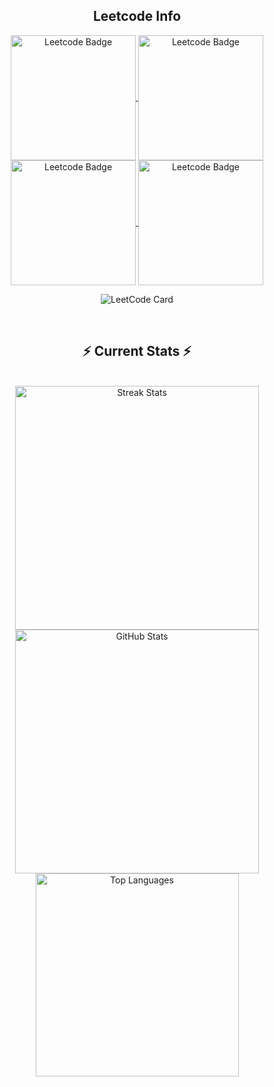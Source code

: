 <div align="center"> 
  
<!--   <h2>🐍 Contributions 🐍</h2>
  <img alt="snake eating my contributions" src="https://raw.githubusercontent.com/YOUR_USERNAME/YOUR_USERNAME/output/github-contribution-grid-snake.svg" />
</div> -->

<h2 align="center">Leetcode Info</h2>  
<p align="center">
  <a href="https://leetcode.com/u/Tushar-shinde31/" target="_blank">
    <img align="center" src="![image](https://github.com/user-attachments/assets/ab044eb1-df54-47a2-a0fa-e7b80ea24fee)
" alt="Leetcode Badge" height="200" width="200" />
  </a>
  <a href="https://leetcode.com/its-nishant320/" target="_blank">
    <img align="center" src="https://leetcode.com/static/images/badges/2024/gif/2024-03.gif" alt="Leetcode Badge" height="200" width="200" />
  </a>
  <a href="https://leetcode.com/its-nishant320/" target="_blank">
    <img align="center" src="https://assets.leetcode.com/static_assets/marketing/2024-200.gif" alt="Leetcode Badge" height="200" width="200" />
  </a>
  <a href="https://leetcode.com/its-nishant320/" target="_blank">
    <img align="center" src="https://assets.leetcode.com/static_assets/marketing/2024-100.gif" alt="Leetcode Badge" height="200" width="200" />
  </a>
</p>
<p align="center">
  <img align="top" src="https://leetcard.jacoblin.cool/its-nishant320?theme=dark&font=Nunito&ext=heatmap" alt="LeetCode Card" />  
</p>

<br/>
<h2 align="center">⚡ Current Stats ⚡</h2>
<br>
<div align="center">
  <img width="390" src="https://streak-stats.demolab.com/?user=nishant-Tiwari24&count_private=true&theme=react&border_radius=10" alt="Streak Stats" />
  <img width="390" src="https://github-readme-stats.vercel.app/api?username=nishant-Tiwari24&show_icons=true&theme=react&rank_icon=github&border_radius=10" alt="GitHub Stats" />
  <img width="325" align="center" src="https://github-readme-stats.vercel.app/api/top-langs/?username=nishant-Tiwari24&hide=HTML&langs_count=8&layout=compact&theme=react&border_radius=10&size_weight=0.5&count_weight=0.5&exclude_repo=github-readme-stats" alt="Top Languages" />
</div>

<br/><br/>
